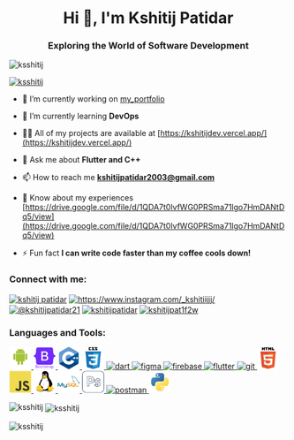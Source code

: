 <h1 align="center">Hi 👋, I'm Kshitij Patidar</h1>
<h3 align="center">Exploring the World of Software Development</h3>

<p align="left"> <img src="https://komarev.com/ghpvc/?username=ksshitij&label=Profile%20views&color=0e75b6&style=flat" alt="ksshitij" /> </p>

<p align="left"> <a href="https://github.com/ryo-ma/github-profile-trophy"><img src="https://github-profile-trophy.vercel.app/?username=ksshitij" alt="ksshitij" /></a> </p>

- 🔭 I’m currently working on [my_portfolio](https://github.com/ksshitij/my_portfolio)

- 🌱 I’m currently learning **DevOps**

- 👨‍💻 All of my projects are available at [https://kshitijdev.vercel.app/](https://kshitijdev.vercel.app/)

- 💬 Ask me about **Flutter and C++**

- 📫 How to reach me **kshitijpatidar2003@gmail.com**

- 📄 Know about my experiences [https://drive.google.com/file/d/1QDA7t0lvfWG0PRSma71lgo7HmDANtDq5/view](https://drive.google.com/file/d/1QDA7t0lvfWG0PRSma71lgo7HmDANtDq5/view)

- ⚡ Fun fact **I can write code faster than my coffee cools down!**

<h3 align="left">Connect with me:</h3>
<p align="left">
<a href="https://linkedin.com/in/kshitij patidar" target="blank"><img align="center" src="https://raw.githubusercontent.com/rahuldkjain/github-profile-readme-generator/master/src/images/icons/Social/linked-in-alt.svg" alt="kshitij patidar" height="30" width="40" /></a>
<a href="https://instagram.com/https://www.instagram.com/_kshitiijjj/" target="blank"><img align="center" src="https://raw.githubusercontent.com/rahuldkjain/github-profile-readme-generator/master/src/images/icons/Social/instagram.svg" alt="https://www.instagram.com/_kshitiijjj/" height="30" width="40" /></a>
<a href="https://www.hackerrank.com/@kshitijpatidar21" target="blank"><img align="center" src="https://raw.githubusercontent.com/rahuldkjain/github-profile-readme-generator/master/src/images/icons/Social/hackerrank.svg" alt="@kshitijpatidar21" height="30" width="40" /></a>
<a href="https://www.leetcode.com/kshitijpatidar" target="blank"><img align="center" src="https://raw.githubusercontent.com/rahuldkjain/github-profile-readme-generator/master/src/images/icons/Social/leet-code.svg" alt="kshitijpatidar" height="30" width="40" /></a>
<a href="https://auth.geeksforgeeks.org/user/kshitijpat1f2w" target="blank"><img align="center" src="https://raw.githubusercontent.com/rahuldkjain/github-profile-readme-generator/master/src/images/icons/Social/geeks-for-geeks.svg" alt="kshitijpat1f2w" height="30" width="40" /></a>
</p>

<h3 align="left">Languages and Tools:</h3>
<p align="left"> <a href="https://developer.android.com" target="_blank" rel="noreferrer"> <img src="https://raw.githubusercontent.com/devicons/devicon/master/icons/android/android-original-wordmark.svg" alt="android" width="40" height="40"/> </a> <a href="https://getbootstrap.com" target="_blank" rel="noreferrer"> <img src="https://raw.githubusercontent.com/devicons/devicon/master/icons/bootstrap/bootstrap-plain-wordmark.svg" alt="bootstrap" width="40" height="40"/> </a> <a href="https://www.w3schools.com/cpp/" target="_blank" rel="noreferrer"> <img src="https://raw.githubusercontent.com/devicons/devicon/master/icons/cplusplus/cplusplus-original.svg" alt="cplusplus" width="40" height="40"/> </a> <a href="https://www.w3schools.com/css/" target="_blank" rel="noreferrer"> <img src="https://raw.githubusercontent.com/devicons/devicon/master/icons/css3/css3-original-wordmark.svg" alt="css3" width="40" height="40"/> </a> <a href="https://dart.dev" target="_blank" rel="noreferrer"> <img src="https://www.vectorlogo.zone/logos/dartlang/dartlang-icon.svg" alt="dart" width="40" height="40"/> </a> <a href="https://www.figma.com/" target="_blank" rel="noreferrer"> <img src="https://www.vectorlogo.zone/logos/figma/figma-icon.svg" alt="figma" width="40" height="40"/> </a> <a href="https://firebase.google.com/" target="_blank" rel="noreferrer"> <img src="https://www.vectorlogo.zone/logos/firebase/firebase-icon.svg" alt="firebase" width="40" height="40"/> </a> <a href="https://flutter.dev" target="_blank" rel="noreferrer"> <img src="https://www.vectorlogo.zone/logos/flutterio/flutterio-icon.svg" alt="flutter" width="40" height="40"/> </a> <a href="https://git-scm.com/" target="_blank" rel="noreferrer"> <img src="https://www.vectorlogo.zone/logos/git-scm/git-scm-icon.svg" alt="git" width="40" height="40"/> </a> <a href="https://www.w3.org/html/" target="_blank" rel="noreferrer"> <img src="https://raw.githubusercontent.com/devicons/devicon/master/icons/html5/html5-original-wordmark.svg" alt="html5" width="40" height="40"/> </a> <a href="https://developer.mozilla.org/en-US/docs/Web/JavaScript" target="_blank" rel="noreferrer"> <img src="https://raw.githubusercontent.com/devicons/devicon/master/icons/javascript/javascript-original.svg" alt="javascript" width="40" height="40"/> </a> <a href="https://www.linux.org/" target="_blank" rel="noreferrer"> <img src="https://raw.githubusercontent.com/devicons/devicon/master/icons/linux/linux-original.svg" alt="linux" width="40" height="40"/> </a> <a href="https://www.mysql.com/" target="_blank" rel="noreferrer"> <img src="https://raw.githubusercontent.com/devicons/devicon/master/icons/mysql/mysql-original-wordmark.svg" alt="mysql" width="40" height="40"/> </a> <a href="https://www.photoshop.com/en" target="_blank" rel="noreferrer"> <img src="https://raw.githubusercontent.com/devicons/devicon/master/icons/photoshop/photoshop-line.svg" alt="photoshop" width="40" height="40"/> </a> <a href="https://postman.com" target="_blank" rel="noreferrer"> <img src="https://www.vectorlogo.zone/logos/getpostman/getpostman-icon.svg" alt="postman" width="40" height="40"/> </a> <a href="https://www.python.org" target="_blank" rel="noreferrer"> <img src="https://raw.githubusercontent.com/devicons/devicon/master/icons/python/python-original.svg" alt="python" width="40" height="40"/> </a> </p>

<p><img align="left" src="https://github-readme-stats.vercel.app/api/top-langs?username=ksshitij&show_icons=true&locale=en&layout=compact" alt="ksshitij" /></p>

<p>&nbsp;<img align="center" src="https://github-readme-stats.vercel.app/api?username=ksshitij&show_icons=true&locale=en" alt="ksshitij" /></p>

<p><img align="center" src="https://github-readme-streak-stats.herokuapp.com/?user=ksshitij&" alt="ksshitij" /></p>
